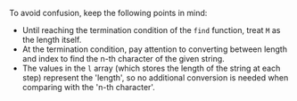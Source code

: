 To avoid confusion, keep the following points in mind:

- Until reaching the termination condition of the `find` function, treat `M` as the length itself.
- At the termination condition, pay attention to converting between length and index to find the n-th character of the given string.
- The values in the `l` array (which stores the length of the string at each step) represent the 'length', so no additional conversion is needed when comparing with the 'n-th character'.
